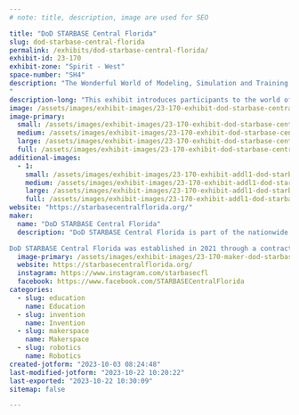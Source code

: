 ```yaml
---
# note: title, description, image are used for SEO

title: "DoD STARBASE Central Florida"
slug: dod-starbase-central-florida
permalink: /exhibits/dod-starbase-central-florida/
exhibit-id: 23-170
exhibit-zone: "Spirit - West"
space-number: "SH4"
description: "The Wonderful World of Modeling, Simulation and Training (MS&T)!
"
description-long: "This exhibit introduces participants to the world of modeling, simulation and training (MS&T) through the creation of bouncy balls!"
image: /assets/images/exhibit-images/23-170-exhibit-dod-starbase-central-florida-sbbouncyballs-large.png
image-primary: 
  small: /assets/images/exhibit-images/23-170-exhibit-dod-starbase-central-florida-sbbouncyballs-small.png
  medium: /assets/images/exhibit-images/23-170-exhibit-dod-starbase-central-florida-sbbouncyballs-medium.png
  large: /assets/images/exhibit-images/23-170-exhibit-dod-starbase-central-florida-sbbouncyballs-large.png
  full: /assets/images/exhibit-images/23-170-exhibit-dod-starbase-central-florida-sbbouncyballs-full.png
additional-images: 
  - 1:
    small: /assets/images/exhibit-images/23-170-exhibit-addl1-dod-starbase-central-florida-untitled-design-small.jpg
    medium: /assets/images/exhibit-images/23-170-exhibit-addl1-dod-starbase-central-florida-untitled-design-medium.jpg
    large: /assets/images/exhibit-images/23-170-exhibit-addl1-dod-starbase-central-florida-untitled-design-large.jpg
    full: /assets/images/exhibit-images/23-170-exhibit-addl1-dod-starbase-central-florida-untitled-design-full.jpg
website: "https://starbasecentralflorida.org/"
maker: 
  name: "DoD STARBASE Central Florida"
  description: "DoD STARBASE Central Florida is part of the nationwide Department of Defense STARBASE youth program that provides 25 hours of innovative STEM education for underrepresented 5th graders and their communities.

DoD STARBASE Central Florida was established in 2021 through a contract between the Navy/ Naval Air Warfare Center Training Systems Division (NAWCTSD) and The National Center for Simulation (NCS)."
  image-primary: /assets/images/exhibit-images/23-170-maker-dod-starbase-central-florida-central-florida-starbase-medium.png
  website: https://starbasecentralflorida.org/
  instagram: https://www.instagram.com/starbasecfl
  facebook: https://www.facebook.com/STARBASECentralFlorida
categories: 
  - slug: education
    name: Education
  - slug: invention
    name: Invention
  - slug: makerspace
    name: Makerspace
  - slug: robotics
    name: Robotics
created-jotform: "2023-10-03 08:24:48"
last-modified-jotform: "2023-10-22 10:20:22"
last-exported: "2023-10-22 10:30:09"
sitemap: false

---
```

